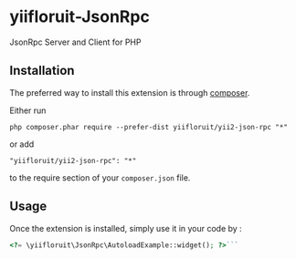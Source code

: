 yiifloruit-JsonRpc
==================
JsonRpc Server and Client for PHP

Installation
------------

The preferred way to install this extension is through [composer](http://getcomposer.org/download/).

Either run

```
php composer.phar require --prefer-dist yiifloruit/yii2-json-rpc "*"
```

or add

```
"yiifloruit/yii2-json-rpc": "*"
```

to the require section of your `composer.json` file.


Usage
-----

Once the extension is installed, simply use it in your code by  :

```php
<?= \yiifloruit\JsonRpc\AutoloadExample::widget(); ?>```